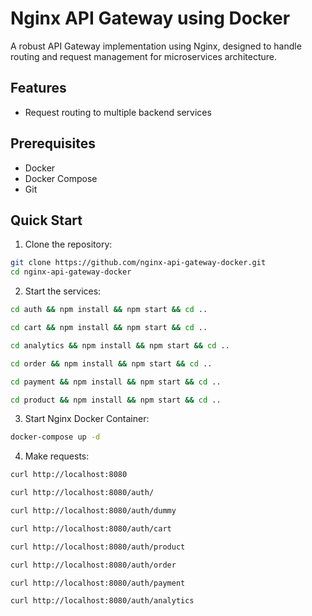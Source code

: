 # Nginx API Gateway using Docker

A robust API Gateway implementation using Nginx, designed to handle routing and request management for microservices architecture.

## Features

- Request routing to multiple backend services

## Prerequisites

- Docker
- Docker Compose
- Git

## Quick Start

1. Clone the repository:
```bash
git clone https://github.com/nginx-api-gateway-docker.git
cd nginx-api-gateway-docker
```

2. Start the services:
```bash
cd auth && npm install && npm start && cd ..
```
```bash
cd cart && npm install && npm start && cd ..
```
```bash
cd analytics && npm install && npm start && cd ..
```
```bash
cd order && npm install && npm start && cd ..
```
```bash
cd payment && npm install && npm start && cd ..
```
```bash
cd product && npm install && npm start && cd ..
```

3. Start Nginx Docker Container:
```bash
docker-compose up -d
```

4. Make requests:
```bash
curl http://localhost:8080
```
```bash
curl http://localhost:8080/auth/
```
```bash
curl http://localhost:8080/auth/dummy
```
```bash
curl http://localhost:8080/auth/cart
```
```bash
curl http://localhost:8080/auth/product
```
```bash
curl http://localhost:8080/auth/order
```
```bash
curl http://localhost:8080/auth/payment
```
```bash
curl http://localhost:8080/auth/analytics
```